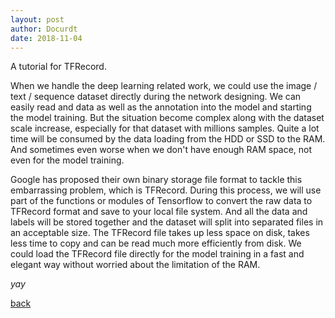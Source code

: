 ```yaml
---
layout: post
author: Docurdt
date: 2018-11-04
---
```

A tutorial for TFRecord.

When we handle the deep learning related work, we could use the image / text / sequence dataset directly during the network designing. We can easily read and data as well as the annotation into the model and starting the model training. But the situation become complex along with the dataset scale increase, especially for that dataset with millions samples. Quite a lot time will be consumed by the data loading from the HDD or SSD to the RAM. And sometimes even worse when we don't have enough RAM space, not even for the model training.

Google has proposed their own binary storage file format to tackle this embarrassing problem, which is TFRecord. During this process, we will use part of the functions or modules of Tensorflow to convert the raw data to TFRecord format and save to your local file system. And all the data and labels will be stored together and the dataset will split into separated files in an acceptable size. The TFRecord file takes up less space on disk, takes less time to copy and can be read much more efficiently from disk. We could load the TFRecord file directly for the model training in a fast and elegant way without worried about the limitation of the RAM.

_yay_

[back](../../../blog.html)
